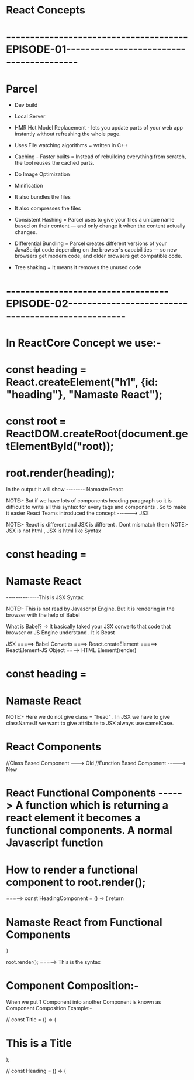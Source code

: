 # React Concepts

# --------------------------------------EPISODE-01----------------------------------------

# Parcel

- Dev build
- Local Server
- HMR Hot Model Replacement - lets you update parts of your web app instantly without refreshing the whole page.
- Uses File watching algorithms = written in C++
- Caching - Faster builts = Instead of rebuilding everything from scratch, the tool reuses the cached parts.
- Do Image Optimization
- Minification
- It also bundles the files
- It also compresses the files
- Consistent Hashing = Parcel uses to give your files a unique name based on their content — and only change it when the content actually changes.
- Differential Bundling = Parcel creates different versions of your JavaScript code depending on the browser's capabilities — so new browsers get modern code, and older browsers get compatible code.

- Tree shaking = It means it removes the unused code

# ----------------------------------EPISODE-02--------------------------------------------------

# In ReactCore Concept we use:-

# const heading = React.createElement("h1", {id: "heading"}, "Namaste React");

# const root = ReactDOM.createRoot(document.getElementById("root));

# root.render(heading);

In the output it will show -------- Namaste React

NOTE:- But if we have lots of components heading paragraph so it is difficult to write all this syntax for every tags and components . So to make it easier React Teams introduced the concept ------> JSX

NOTE:- React is different and JSX is different . Dont mismatch them
NOTE:- JSX is not html , JSX is html like Syntax

# const heading = <h1 id="heading">Namaste React</h1> --------------This is JSX Syntax

NOTE:- This is not read by Javascript Engine. But it is rendering in the browser with the help of Babel

What is Babel?
=> It basically taked your JSX converts that code that browser or JS Engine understand . It is Beast

JSX =====> Babel Converts ====> React.createElement =====> ReactElement-JS Object ====> HTML Element(render)

# const heading = <h1 className="head"> Namaste React </h1>

NOTE:- Here we do not give class = "head" . In JSX we have to give className.If we want to give attribute to JSX always use camelCase.

# React Components

//Class Based Component ---> Old
//Function Based Component -----> New

# React Functional Components -----> A function which is returning a react element it becomes a functional components. A normal Javascript function

# How to render a functional component to root.render();

=====>
const HeadingComponent = () => {
return <h1> Namaste React from Functional Components </h1>
}

root.render(<HeadingComponent />); =====> This is the syntax

# Component Composition:-

When we put 1 Component into another Component is known as Component Composition
Example:-

// const Title = () => (

<h1 className="Title"> This is a Title </h1>
);

// const Heading = () => (

<Title /> -------- Component Composition
<h1 className="Head"> This is a Heading</h1>

);

# We can put any javascript code inside JSX. But we have to write javascript code inside the curly braces - {}

# For example :-

const number = 10000
// const Heading = () => (
{ 100 + 200} --------> This is javascript code
{number} -------------> This is javascript code

<h1 className="Head"> This is a Heading </h1>
);

\*\* Output :- 300

# NOTE:- Suppose if we are fetching some data through api and attackers are injecting some malicious data in that api so it does not affect our app because inside our component JSX will sanitize our data automatically for free also we does not care about it.
